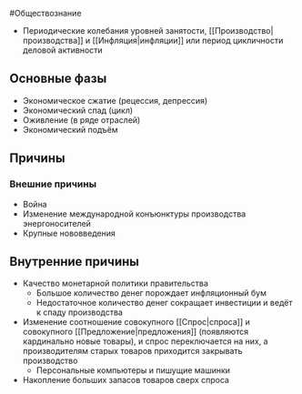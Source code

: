 #Обществознание 
- Периодические колебания уровней занятости, [[Производство|производства]] и [[Инфляция|инфляции]] или период цикличности деловой активности 
## Основные фазы 
- Экономическое сжатие (рецессия, депрессия)
- Экономический спад (цикл)
- Оживление (в ряде отраслей)
- Экономический подъём 
## Причины 
### Внешние причины 
- Война 
- Изменение международной конъюнктуры производства энергоносителей
- Крупные нововведения 
## Внутренние причины 
- Качество монетарной политики правительства 
	- Большое количество денег порождает инфляционный бум
	- Недостаточное количество денег сокращает инвестиции и ведёт к спаду производства 
- Изменение соотношение совокупного [[Спрос|спроса]] и совокупного [[Предложение|предложения]] (появляются кардинально новые товары), и спрос переключается на них, а производителям старых товаров приходится закрывать производство
	- Персональные компьютеры и пишущие машинки 
- Накопление больших запасов товаров сверх спроса 
